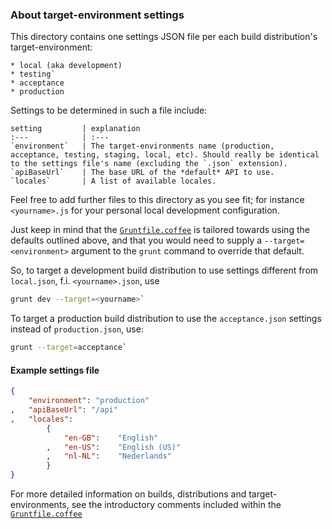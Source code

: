### About target-environment settings

This directory contains one settings JSON file per each build distribution's target-environment:

    * local (aka development)
    * testing`
    * acceptance
    * production

Settings to be determined in such a file include:

    setting         | explanation
    :---            | :---
    `environment`   | The target-environments name (production, acceptance, testing, staging, local, etc). Should really be identical to the settings file's name (excluding the `.json` extension).
    `apiBaseUrl`    | The base URL of the *default* API to use.
    `locales`       | A list of available locales.

Feel free to add further files to this directory as you see fit; for instance `<yourname>.js` for your personal local development configuration.

Just keep in mind that the [`Gruntfile.coffee`](../Gruntfile.coffee) is tailored towards using the defaults outlined above, and that you would need to supply a
`--target=<environment>` argument to the `grunt` command to override that default.

So, to target a development build distribution to use settings different from `local.json`, f.i. `<yourname>.json`, use

```sh
grunt dev --target=<yourname>`
```

To target a production build distribution to use the `acceptance.json` settings instead of `production.json`, use:

```sh
grunt --target=acceptance`
```

#### Example settings file

```json
{
    "environment": "production"
,   "apiBaseUrl": "/api"
,   "locales":
        {
            "en-GB":    "English"
        ,   "en-US":    "English (US)"
        ,   "nl-NL":    "Nederlands"
        }
}
```

For more detailed information on builds, distributions and target-environments, see the introductory comments included within the
[`Gruntfile.coffee`](../Grunfile.coffee)

